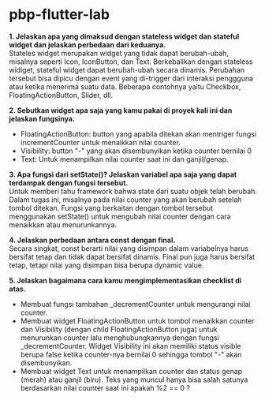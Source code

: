 # pbp-flutter-lab

**1. Jelaskan apa yang dimaksud dengan stateless widget dan stateful widget dan jelaskan perbedaan dari keduanya.**<br>
Stateles widget merupakan widget yang tidak dapat berubah-ubah, misalnya seperti Icon, IconButton, dan Text. Berkebalikan dengan stateless widiget, stateful widget dapat berubah-ubah secara dinamis. Perubahan tersebut bisa dipicu dengan event yang di-trigger dari interaksi penggguna atau ketika menerima suatu data. Beberapa contohnya yaitu Checkbox, FloatingActionButton, Slider, dll.

**2. Sebutkan widget apa saja yang kamu pakai di proyek kali ini dan jelaskan fungsinya.**
- FloatingActionButton: button yang apabila ditekan akan mentriger fungsi incrementCounter untuk menaikkan nilai counter.
- Visibility: button "-" yang akan disembunyikan ketika counter bernilai 0
- Text: Untuk menampilkan nilai counter saat ini dan ganjil/genap.

**3. Apa fungsi dari setState()? Jelaskan variabel apa saja yang dapat terdampak dengan fungsi tersebut.**<br>
Untuk memberi tahu framework bahwa state dari suatu objek telah berubah. Dalam tugas ini, misalnya pada nilai counter yang akan berubah setelah tombol ditekan. Fungsi yang berkaitan dengan tombol tersebut menggunakan setState() untuk mengubah nilai counter dengan cara menaikkan atau menurunkannya.

**4. Jelaskan perbedaan antara const dengan final.**<br>
Secara singkat, const berarti nilai yang disimpan dalam variabelnya harus bersifat tetap dan tidak dapat bersifat dinamis. Final pun juga harus bersifat tetap, tetapi nilai yang disimpan bisa berupa dynamic value.

**5. Jelaskan bagaimana cara kamu mengimplementasikan checklist di atas.**
* Membuat fungsi tambahan _decrementCounter untuk mengurangi nilai counter.
* Membuat widget FloatingActionButton untuk tombol menaikkan counter dan Visibility (dengan child FloatingActionButton juga) untuk menurunkan counter lalu menghubungkannya dengan fungsi _decrementCounter. Widget Visibility ini akan memiliki status visible berupa false ketika counter-nya bernilai 0 sehingga tombol "-" akan disembunyikan.
* Membuat widget Text untuk menampilkan counter dan status genap (merah) atau ganjil (biru). Teks yang muncul hanya bisa salah satunya berdasarkan nilai counter saat ini apakah %2 == 0 ?